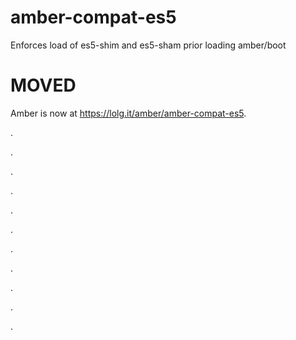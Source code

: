 # amber-compat-es5
Enforces load of es5-shim and es5-sham prior loading amber/boot

MOVED
====

Amber is now at https://lolg.it/amber/amber-compat-es5.

.

.

.

.

.

.

.

.

.

.

.

